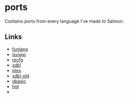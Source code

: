 # ports

Contains ports from every language I've made to Salmon.

## Links

- [funlang](https://github.com/thekaigonzalez/funLang/tree/master/tests)
- [isyspp](https://github.com/thekaigonzalez/ISysPP/tree/master/testes)
- [recfg](https://github.com/thekaigonzalez/ReConfiguration/tree/master/tests)
- [sdkl](https://github.com/thekaigonzalez/SDKL-Tests/)
- [ptex](https://github.com/thekaigonzalez/PTEX/tree/master/testes)
- [sdkl-old](https://github.com/thekaigonzalez/SDKL-Old/tree/master/tests)
- [qbasic](https://github.com/thekaigonzalez/QBasic)
- [hid](https://github.com/thekaigonzalez/hid/tree/master/tests)
- 
